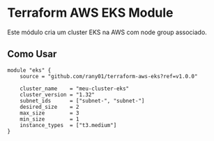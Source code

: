 # Terraform AWS EKS Module

Este módulo cria um cluster EKS na AWS com node group associado.

## Como Usar

```hcl
module "eks" {
    source = "github.com/rany01/terraform-aws-eks?ref=v1.0.0"

    cluster_name    = "meu-cluster-eks"
    cluster_version = "1.32"
    subnet_ids      = ["subnet-", "subnet-"]
    desired_size    = 2
    max_size        = 3
    min_size        = 1
    instance_types  = ["t3.medium"]
}